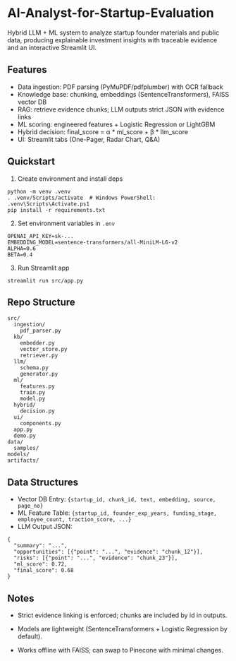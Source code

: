 # AI-Analyst-for-Startup-Evaluation

Hybrid LLM + ML system to analyze startup founder materials and public data, producing explainable investment insights with traceable evidence and an interactive Streamlit UI.

## Features
- Data ingestion: PDF parsing (PyMuPDF/pdfplumber) with OCR fallback
- Knowledge base: chunking, embeddings (SentenceTransformers), FAISS vector DB
- RAG: retrieve evidence chunks; LLM outputs strict JSON with evidence links
- ML scoring: engineered features + Logistic Regression or LightGBM
- Hybrid decision: final_score = α * ml_score + β * llm_score
- UI: Streamlit tabs (One-Pager, Radar Chart, Q&A)

## Quickstart
1. Create environment and install deps
```
python -m venv .venv
. .venv/Scripts/activate  # Windows PowerShell: .venv\Scripts\Activate.ps1
pip install -r requirements.txt
```

2. Set environment variables in `.env`
```
OPENAI_API_KEY=sk-...
EMBEDDING_MODEL=sentence-transformers/all-MiniLM-L6-v2
ALPHA=0.6
BETA=0.4
```

3. Run Streamlit app
```
streamlit run src/app.py
```

## Repo Structure
```
src/
  ingestion/
    pdf_parser.py
  kb/
    embedder.py
    vector_store.py
    retriever.py
  llm/
    schema.py
    generator.py
  ml/
    features.py
    train.py
    model.py
  hybrid/
    decision.py
  ui/
    components.py
  app.py
  demo.py
data/
  samples/
models/
artifacts/
```

## Data Structures
- Vector DB Entry: `{startup_id, chunk_id, text, embedding, source, page_no}`
- ML Feature Table: `{startup_id, founder_exp_years, funding_stage, employee_count, traction_score, ...}`
- LLM Output JSON:
```
{
  "summary": "...",
  "opportunities": [{"point": "...", "evidence": "chunk_12"}],
  "risks": [{"point": "...", "evidence": "chunk_23"}],
  "ml_score": 0.72,
  "final_score": 0.68
}
```

## Notes
- Strict evidence linking is enforced; chunks are included by id in outputs.
- Models are lightweight (SentenceTransformers + Logistic Regression by default).

- Works offline with FAISS; can swap to Pinecone with minimal changes. 
